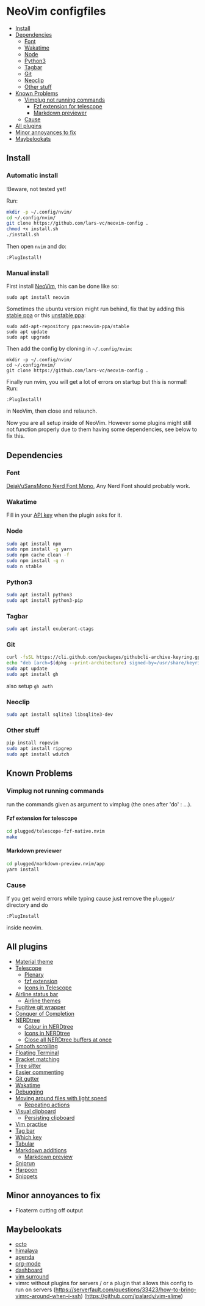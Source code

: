 # NeoVim configfiles

* [Install](#install)
* [Dependencies](#dependencies)
  * [Font](#font)
  * [Wakatime](#wakatime)
  * [Node](#node)
  * [Python3](#python3)
  * [Tagbar](#tagbar)
  * [Git](#git)
  * [Neoclip](#neoclip)
  * [Other stuff](#other-stuff)
* [Known Problems](#known-problems)
  * [Vimplug not running commands](#vimplug-not-running-commands)
    * [Fzf extension for telescope](#fzf-extension-for-telescope)
    * [Markdown previewer](#markdown-previewer)
  * [Cause](#cause)
* [All plugins](#all-plugins)
* [Minor annoyances to fix](#minor-annoyances-to-fix)
* [Maybelookats](#maybelookats)

## Install
### Automatic install
!Beware, not tested yet!

Run:
```sh
mkdir -p ~/.config/nvim/
cd ~/.config/nvim/
git clone https://github.com/lars-vc/neovim-config .
chmod +x install.sh
./install.sh
```
Then open `nvim` and do:
```
:PlugInstall!
```

### Manual install
First install [NeoVim](https://github.com/neovim/neovim), this can be done like so:
```
sudo apt install neovim
```

Sometimes the ubuntu version might run behind, fix that by adding this [stable ppa](https://code.launchpad.net/~neovim-ppa/+archive/ubuntu/stable) or this [unstable ppa](https://code.launchpad.net/~neovim-ppa/+archive/ubuntu/unstable):
```
sudo add-apt-repository ppa:neovim-ppa/stable
sudo apt update
sudo apt upgrade
```

Then add the config by cloning in `~/.config/nvim`:
```
mkdir -p ~/.config/nvim/
cd ~/.config/nvim/
git clone https://github.com/lars-vc/neovim-config .
```
Finally run nvim, you will get a lot of errors on startup but this is normal! Run:
```
:PlugInstall!
```
in NeoVim, then close and relaunch.

Now you are all setup inside of NeoVim. However some plugins might still not function properly due to them having some dependencies, see below to fix this.

## Dependencies

### Font
[DejaVuSansMono Nerd Font Mono](https://github.com/ryanoasis/nerd-fonts/tree/master/patched-fonts/DejaVuSansMono/Regular/complete),
Any Nerd Font should probably work.

### Wakatime
Fill in your [API key](https://wakatime.com/settings/api-key) when the plugin asks for it.

### Node
```sh
sudo apt install npm
sudo npm install -g yarn
sudo npm cache clean -f
sudo npm install -g n
sudo n stable
```

### Python3
```sh
sudo apt install python3
sudo apt install python3-pip
```

### Tagbar
```sh
sudo apt install exuberant-ctags
```

### Git
```sh
curl -fsSL https://cli.github.com/packages/githubcli-archive-keyring.gpg | sudo dd of=/usr/share/keyrings/githubcli-archive-keyring.gpg
echo "deb [arch=$(dpkg --print-architecture) signed-by=/usr/share/keyrings/githubcli-archive-keyring.gpg] https://cli.github.com/packages stable main" | sudo tee /etc/apt/sources.list.d/github-cli.list > /dev/null
sudo apt update
sudo apt install gh
```
also setup `gh auth`

### Neoclip
```sh
sudo apt install sqlite3 libsqlite3-dev
```

### Other stuff
```sh
pip install ropevim
sudo apt install ripgrep
sudo apt install wdutch
```

## Known Problems

### Vimplug not running commands
run the commands given as argument to vimplug (the ones after 'do' : ...).

#### Fzf extension for telescope
```sh
cd plugged/telescope-fzf-native.nvim
make
```

#### Markdown previewer
```sh
cd plugged/markdown-preview.nvim/app
yarn install
```

### Cause
If you get weird errors while typing cause just remove the `plugged/` directory and do
```viml
:PlugInstall
```
inside neovim.

## All plugins

* [Material theme](https://github.com/marko-cerovac/material.nvim/)
* [Telescope](https://github.com/nvim-telescope/telescope.nvim/)
    * [Plenary](https://github.com/nvim-lua/plenary.nvim/)
    * [fzf extension](https://github.com/nvim-telescope/telescope-fzf-native.nvim')
    * [Icons in Telescope](https://github.com/kyazdani42/nvim-web-devicons/)
* [Airline status bar](https://github.com/vim-airline/vim-airline/)
    * [Airline themes](https://github.com/vim-airline/vim-airline-themes/)
* [Fugitive git wrapper](https://github.com/tpope/vim-fugitive/)
* [Conquer of Completion](https://github.com/neoclide/coc.nvim)
* [NERDtree](https://github.com/preservim/nerdtree/)
    * [Colour in NERDtree](https://github.com/tiagofumo/vim-nerdtree-syntax-highlight/)
    * [Icons in NERDtree](https://github.com/ryanoasis/vim-devicons/)
    * [Close all NERDtree buffers at once](https://github/jistr/vim-nerdtree-tabs/)
* [Smooth scrolling](https://github.com/psliwka/vim-smoothie/)
* [Floating Terminal](https://github.com/voldikss/vim-floaterm/)
* [Bracket matching](https://github.com/jiangmiao/auto-pairs/)
* [Tree sitter](https://github.com/nvim-treesitter/nvim-treesitter)
* [Easier commenting](https://github.com/tpope/vim-commentary/)
* [Git gutter](https://github.com/airblade/vim-gitgutter/)
* [Wakatime](https://github.com/wakatime/vim-wakatime/)
* [Debugging](https://github.com/puremourning/vimspector/)
* [Moving around files with light speed](https://github.com/ggandor/lightspeed.nvim/)
    * [Repeating actions](https://github.com/tpope/vim-repeat/)
* [Visual clipboard](https://github/AckslD/nvim-neoclip.lua/)
    * [Persisting clipboard](https://github/tami5/sqlite.lua/)
* [Vim practise](https://github/ThePrimeagen/vim-be-good/)
* [Tag bar](https://github/preservim/tagbar/)
* [Which key](https://github/folke/which-key.nvim/)
* [Tabular](https://github/godlygeek/tabular/)
* [Markdown additions](https://github/preservim/vim-markdown/)
    * [Markdown preview](https://github/iamcco/markdown-preview.nvim/)
* [Sniprun](https://github.com/michaelb/sniprun)
* [Harpoon](https://github.com/ThePrimeagen/harpoon)
* [Snippets](https://github.com/rafamadriz/friendly-snippets)

## Minor annoyances to fix
* Floaterm cutting off output

## Maybelookats
* [octo](https://github.com/pwntester/octo.nvim)
* [himalaya](https://github.com/soywod/himalaya)
* [agenda](https://github.com/dhruvasagar/vim-dotoo)
* [org-mode](https://github.com/vimoutliner/vimoutliner)
* [dashboard](https://github.com/glepnir/dashboard-nvim)
* [vim surround](https://github.com/tpope/vim-surround)
* vimrc without plugins for servers / or a plugin that allows this config to run on servers (https://serverfault.com/questions/33423/how-to-bring-vimrc-around-when-i-ssh) (https://github.com/jpalardy/vim-slime)

